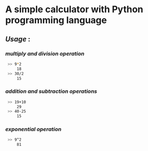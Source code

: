 # **A simple calculator with Python programming language**

## *Usage* :
### *multiply and division operation* 
```bash
 >> 9*2
     18
 >> 30/2
     15
```

### *addition and subtraction operations*
```bash
 >> 19+10
     29
 >> 40-25
     15
```

### *exponential operation*
```bash
 >> 9^2
     81
```
